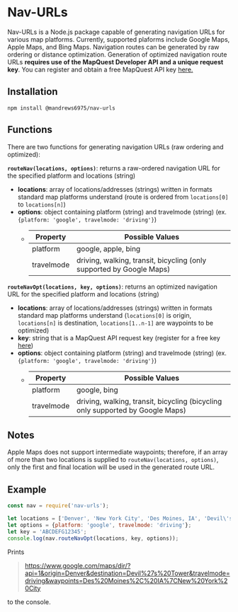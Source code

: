 # Nav-URLs
Nav-URLs is a Node.js package capable of generating navigation URLs for various map platforms. Currently, supported plaforms include Google Maps, Apple Maps, and Bing Maps. Navigation routes can be generated by raw ordering or distance optimization. Generation of optimized navigation route URLs **requires use of the MapQuest Developer API and a unique request key**. You can register and obtain a free MapQuest API key [here.](https://developer.mapquest.com/)

## Installation
`npm install @mandrews6975/nav-urls`

## Functions
There are two functions for generating navigation URLs (raw ordering and optimized):

**`routeNav(locations, options)`**: returns a raw-ordered navigation URL for the specified platform and locations (string)
* **locations**: array of locations/addresses (strings) written in formats standard map platforms understand (route is ordered from `locations[0]` to `locations[n]`)
* **options**: object containing platform (string) and travelmode (string) (ex. `{platform: 'google', travelmode: 'driving'}`)
  * Property | Possible Values
    ---------|----------------
    platform | google, apple, bing
    travelmode | driving, walking, transit, bicycling (only supported by Google Maps)

**`routeNavOpt(locations, key, options)`**: returns an optimized navigation URL for the specified platform and locations (string)
* **locations**: array of locations/addresses (strings) written in formats standard map platforms understand (`locations[0]` is origin, `locations[n]` is destination, `locations[1..n-1]` are waypoints to be optimized)
* **key**: string that is a MapQuest API request key (register for a free key [here](https://developer.mapquest.com/))
* **options**: object containing platform (string) and travelmode (string) (ex. `{platform: 'google', travelmode: 'driving'}`)
  * Property | Possible Values
    ---------|----------------
    platform | google, bing
    travelmode | driving, walking, transit, bicycling (bicycling only supported by Google Maps)

## Notes
Apple Maps does not support intermediate waypoints; therefore, if an array of more than two locations is supplied to `routeNav(locations, options)`, only the first and final location will be used in the generated route URL.

## Example
```javascript
const nav = require('nav-urls');

let locations = ['Denver', 'New York City', 'Des Moines, IA', 'Devil\'s Tower'];
let options = {platform: 'google', travelmode: 'driving'};
let key = 'ABCDEFG12345';
console.log(nav.routeNavOpt(locations, key, options));
```
Prints
> https://www.google.com/maps/dir/?api=1&origin=Denver&destination=Devil%27s%20Tower&travelmode=driving&waypoints=Des%20Moines%2C%20IA%7CNew%20York%20City

to the console.

